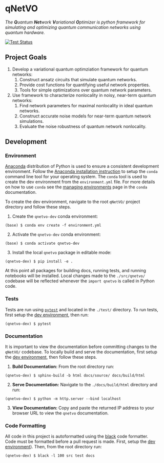 # qNetVO

*The **Q**uantum **Net**work **V**ariational **O**ptimizer is python framework for
simulating and optimizing quantum communication networks using
quantum hardware.*

[![Test Status](https://github.com/ChitambarLab/qNetVO/actions/workflows/run_tests.yml/badge.svg?branch=main)](https://github.com/ChitambarLab/qNetVO/actions/workflows/run_tests.yml)

## Project Goals

1. Develop a variational quantum optimziation framework for quantum networks:
    1. Construct ansatz circuits that simulate quantum networks.
    2. Provide cost functions for quantifying useful network properties.
    3. Tools for simple optimizations over quantum network parameters.
2. Use framework to characterize nonlocality in noisy, near-term quantum networks:
    1. Find network parameters for maximal nonlocality in ideal quantum networks.
    2. Construct accurate noise models for near-term quantum network simulations. 
    3. Evaluate the noise robustness of quantum network nonlocality.

## Development

### Environment

[Anaconda](https://docs.conda.io/projects/conda/en/latest/glossary.html#anaconda-glossary) distribution of Python is used to ensure a consistent development environment.
Follow the [Anaconda installation instruction](https://docs.conda.io/projects/conda/en/latest/user-guide/install/index.html#installation) to setup the `conda` command line tool for your
operating system.
The `conda` tool is used to create the dev environment from the `environment.yml` file.
For more details on how to use `conda` see the [managing environments](https://docs.conda.io/projects/conda/en/latest/user-guide/tasks/manage-environments.html) page in the `conda` documentation.

To create the dev environment, navigate to the root `qNetVO/` project directory and follow these steps.

1. Create the `qnetvo-dev` conda environment:

```
(base) $ conda env create -f environment.yml
```

2. Activate the `qnetvo-dev` conda environment:

```
(base) $ conda activate qnetvo-dev
```

3. Install the local `qnetvo` package in editable mode:

```
(qnetvo-dev) $ pip install -e .
```

At this point all packages for building docs, running tests, and running notebooks will be installed.
Local changes made to the `./src/qnetvo/` codebase will be reflected whenever the `import qnetvo` is called in Python code.

### Tests

Tests are run using [`pytest`](https://docs.pytest.org/en/7.0.x/) and located in the `./test/` directory.
To run tests, first setup the [dev environment](https://github.com/ChitambarLab/qNetVO#environment), then run:

```
(qnetvo-dev) $ pytest
```

### Documentation

It is important to view the documentation before committing changes to the `qNetVO/` codebase.
To locally build and serve the documentation, first setup the [dev environment](https://github.com/ChitambarLab/qNetVO#environment), then follow these steps.


1. **Build Documentation:** From the root directory run:

```
(qnetvo-dev) $ sphinx-build -b html docs/source/ docs/build/html
```

2. **Serve Documentation:** Navigate to the `./docs/build/html` directory and run:

```
(qnetvo-dev) $ python -m http.server --bind localhost
```

3. **View Documentation:** Copy and paste the returned IP address to your browser URL to view the `qnetvo` documentation.

### Code Formatting

All code in this project is autoformatted using the [black](https://black.readthedocs.io/en/stable/) code formatter.
Code must be formatted before a pull request is made.
First, setup the [dev environment](https://github.com/ChitambarLab/qNetVO#environment)).
Then, from the root directory run:

```
(qnetvo-dev) $ black -l 100 src test docs
```


